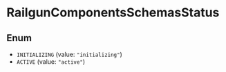 # RailgunComponentsSchemasStatus

## Enum

* `INITIALIZING` (value: `"initializing"`)
* `ACTIVE` (value: `"active"`)
